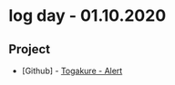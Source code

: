 # log day - 01.10.2020

## Project

- \[Github\] - [Togakure - Alert](https://github.com/org-togakure)

